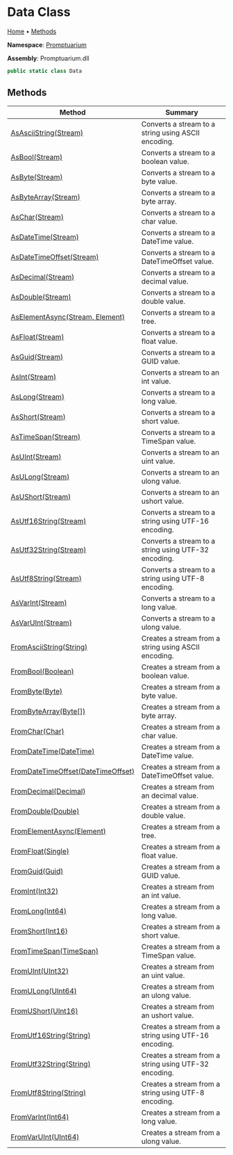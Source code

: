 # Data Class

[Home](../../README.md) &#x2022; [Methods](#methods)

**Namespace**: [Promptuarium](../README.md)

**Assembly**: Promptuarium\.dll

```csharp
public static class Data
```

## Methods

| Method | Summary |
| ------ | ------- |
| [AsAsciiString(Stream)](AsAsciiString/README.md) | Converts a stream to a string using ASCII encoding\. |
| [AsBool(Stream)](AsBool/README.md) | Converts a stream to a boolean value\. |
| [AsByte(Stream)](AsByte/README.md) | Converts a stream to a byte value\. |
| [AsByteArray(Stream)](AsByteArray/README.md) | Converts a stream to a byte array\. |
| [AsChar(Stream)](AsChar/README.md) | Converts a stream to a char value\. |
| [AsDateTime(Stream)](AsDateTime/README.md) | Converts a stream to a DateTime value\. |
| [AsDateTimeOffset(Stream)](AsDateTimeOffset/README.md) | Converts a stream to a DateTimeOffset value\. |
| [AsDecimal(Stream)](AsDecimal/README.md) | Converts a stream to a decimal value\. |
| [AsDouble(Stream)](AsDouble/README.md) | Converts a stream to a double value\. |
| [AsElementAsync(Stream, Element)](AsElementAsync/README.md) | Converts a stream to a tree\. |
| [AsFloat(Stream)](AsFloat/README.md) | Converts a stream to a float value\. |
| [AsGuid(Stream)](AsGuid/README.md) | Converts a stream to a GUID value\. |
| [AsInt(Stream)](AsInt/README.md) | Converts a stream to an int value\. |
| [AsLong(Stream)](AsLong/README.md) | Converts a stream to a long value\. |
| [AsShort(Stream)](AsShort/README.md) | Converts a stream to a short value\. |
| [AsTimeSpan(Stream)](AsTimeSpan/README.md) | Converts a stream to a TimeSpan value\. |
| [AsUInt(Stream)](AsUInt/README.md) | Converts a stream to an uint value\. |
| [AsULong(Stream)](AsULong/README.md) | Converts a stream to an ulong value\. |
| [AsUShort(Stream)](AsUShort/README.md) | Converts a stream to an ushort value\. |
| [AsUtf16String(Stream)](AsUtf16String/README.md) | Converts a stream to a string using UTF\-16 encoding\. |
| [AsUtf32String(Stream)](AsUtf32String/README.md) | Converts a stream to a string using UTF\-32 encoding\. |
| [AsUtf8String(Stream)](AsUtf8String/README.md) | Converts a stream to a string using UTF\-8 encoding\. |
| [AsVarInt(Stream)](AsVarInt/README.md) | Converts a stream to a long value\. |
| [AsVarUInt(Stream)](AsVarUInt/README.md) | Converts a stream to a ulong value\. |
| [FromAsciiString(String)](FromAsciiString/README.md) | Creates a stream from a string using ASCII encoding\. |
| [FromBool(Boolean)](FromBool/README.md) | Creates a stream from a boolean value\. |
| [FromByte(Byte)](FromByte/README.md) | Creates a stream from a byte value\. |
| [FromByteArray(Byte\[\])](FromByteArray/README.md) | Creates a stream from a byte array\. |
| [FromChar(Char)](FromChar/README.md) | Creates a stream from a char value\. |
| [FromDateTime(DateTime)](FromDateTime/README.md) | Creates a stream from a DateTime value\. |
| [FromDateTimeOffset(DateTimeOffset)](FromDateTimeOffset/README.md) | Creates a stream from a DateTimeOffset value\. |
| [FromDecimal(Decimal)](FromDecimal/README.md) | Creates a stream from an decimal value\. |
| [FromDouble(Double)](FromDouble/README.md) | Creates a stream from a double value\. |
| [FromElementAsync(Element)](FromElementAsync/README.md) | Creates a stream from a tree\. |
| [FromFloat(Single)](FromFloat/README.md) | Creates a stream from a float value\. |
| [FromGuid(Guid)](FromGuid/README.md) | Creates a stream from a GUID value\. |
| [FromInt(Int32)](FromInt/README.md) | Creates a stream from an int value\. |
| [FromLong(Int64)](FromLong/README.md) | Creates a stream from a long value\. |
| [FromShort(Int16)](FromShort/README.md) | Creates a stream from a short value\. |
| [FromTimeSpan(TimeSpan)](FromTimeSpan/README.md) | Creates a stream from a TimeSpan value\. |
| [FromUInt(UInt32)](FromUInt/README.md) | Creates a stream from an uint value\. |
| [FromULong(UInt64)](FromULong/README.md) | Creates a stream from an ulong value\. |
| [FromUShort(UInt16)](FromUShort/README.md) | Creates a stream from an ushort value\. |
| [FromUtf16String(String)](FromUtf16String/README.md) | Creates a stream from a string using UTF\-16 encoding\. |
| [FromUtf32String(String)](FromUtf32String/README.md) | Creates a stream from a string using UTF\-32 encoding\. |
| [FromUtf8String(String)](FromUtf8String/README.md) | Creates a stream from a string using UTF\-8 encoding\. |
| [FromVarInt(Int64)](FromVarInt/README.md) | Creates a stream from a long value\. |
| [FromVarUInt(UInt64)](FromVarUInt/README.md) | Creates a stream from a ulong value\. |

